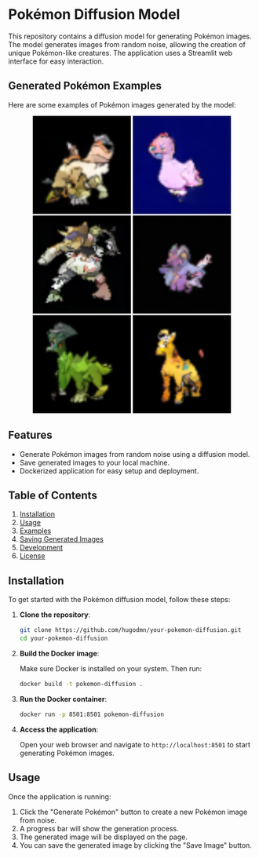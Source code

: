 # Pokémon Diffusion Model

This repository contains a diffusion model for generating Pokémon images. The model generates images from random noise, allowing the creation of unique Pokémon-like creatures. The application uses a Streamlit web interface for easy interaction.

## Generated Pokémon Examples

Here are some examples of Pokémon images generated by the model:

<p align="center">
    <img src="display_images/step_156419.png" width="200" alt="Example 1">
    <img src="display_images/step_166492.png" width="200" alt="Example 2">
    <img src="display_images/step_181304.png" width="200" alt="Example 3">
    <img src="display_images/step_204116.png" width="200" alt="Example 4">
    <img src="display_images/step_214781.png" width="200" alt="Example 5">
    <img src="display_images/step_218632.png" width="200" alt="Example 6">

</p>

## Features

- Generate Pokémon images from random noise using a diffusion model.
- Save generated images to your local machine.
- Dockerized application for easy setup and deployment.

## Table of Contents

1. [Installation](#installation)
2. [Usage](#usage)
3. [Examples](#examples)
4. [Saving Generated Images](#saving-generated-images)
5. [Development](#development)
6. [License](#license)

## Installation

To get started with the Pokémon diffusion model, follow these steps:

1. **Clone the repository**:

    ```bash
    git clone https://github.com/hugodmn/your-pokemon-diffusion.git
    cd your-pokemon-diffusion
    ```

2. **Build the Docker image**:

    Make sure Docker is installed on your system. Then run:

    ```bash
    docker build -t pokemon-diffusion .
    ```

3. **Run the Docker container**:

    ```bash
    docker run -p 8501:8501 pokemon-diffusion
    ```

4. **Access the application**:

    Open your web browser and navigate to `http://localhost:8501` to start generating Pokémon images.

## Usage

Once the application is running:

1. Click the "Generate Pokémon" button to create a new Pokémon image from noise.
2. A progress bar will show the generation process.
3. The generated image will be displayed on the page.
4. You can save the generated image by clicking the "Save Image" button.